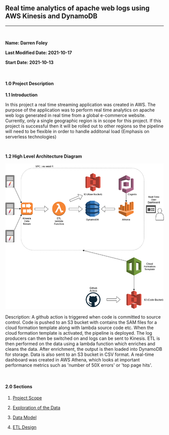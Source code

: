 ## Real time analytics of apache web logs using AWS Kinesis and DynamoDB
--------------------------------------------------------------------------

<br>

**Name: Darren Foley**

**Last Modified Date: 2021-10-17**

**Start Date: 2021-10-13**

<br>

#### 1.0 Project Description

**1.1 Introduction**

<p>In this project a real time streaming application was created in AWS. The purpose of the application was to perform real time analytics on apache web logs generated in real time from a global e-commerce website. Currently, only a single geographic region is in scope for this project. If this project is successful then it will be rolled out to other regions so the pipeline will need to be flexible in order to handle additonal load (Emphasis on serverless technologies) </p>

<br>

**1.2 High Level Architecture Diagram**

![Architecture](images/architecture_hl.png)

<p>Description: A github action is triggered when code is committed to source control. Code is pushed to an S3 bucket with contains the SAM files for a cloud formation template along with lambda source code etc. When the cloud formation template is activated, the pipeline is deployed. The log producers can then be switched on and logs can be sent to Kinesis. ETL is then performed on the data using a lambda function which enriches and cleans the data. After enrichment, the output is then loaded into DynamoDB for storage. Data is also sent to an S3 bucket in CSV format. A real-time dashboard was created in AWS Athena, which looks at important performance metrics such as 'number of 50X errors' or 'top page hits'.</p>


<br>

#### 2.0 Sections

1. [Project Scope](docs/ProjectScope.md)

2. [Exploration of the Data](docs/DataExploration.md)

3. [Data Model](docs/DataModel.md)

4. [ETL Design](docs/ETLDesign.md)

